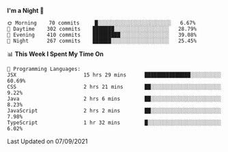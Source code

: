 <!--START_SECTION:waka-->
**I'm a Night 🦉** 

```text
🌞 Morning    70 commits     █░░░░░░░░░░░░░░░░░░░░░░░░   6.67% 
🌆 Daytime    302 commits    ███████░░░░░░░░░░░░░░░░░░   28.79% 
🌃 Evening    410 commits    █████████░░░░░░░░░░░░░░░░   39.08% 
🌙 Night      267 commits    ██████░░░░░░░░░░░░░░░░░░░   25.45%

```


📊 **This Week I Spent My Time On** 

```text
💬 Programming Languages: 
JSX                      15 hrs 29 mins      ███████████████░░░░░░░░░░   60.69% 
CSS                      2 hrs 21 mins       ██░░░░░░░░░░░░░░░░░░░░░░░   9.22% 
Java                     2 hrs 6 mins        ██░░░░░░░░░░░░░░░░░░░░░░░   8.23% 
JavaScript               2 hrs 2 mins        ██░░░░░░░░░░░░░░░░░░░░░░░   7.98% 
TypeScript               1 hr 32 mins        █░░░░░░░░░░░░░░░░░░░░░░░░   6.02%

```


 Last Updated on 07/09/2021
<!--END_SECTION:waka-->
